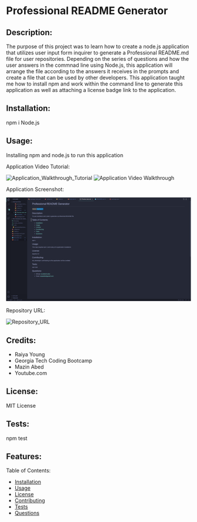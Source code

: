 # Professional README Generator

## Description:

The purpose of this project was to learn how to create a node.js application that utilizes user input form inquirer to generate a Professional README.md file for user repositories. Depending on the series of questions and how the user answers in the commnad line using Node.js, this application will arrange the file according to the answers it receives in the prompts and create a file that can be used by other developers. This application taught me how to install npm and work within the command line to generate this application as well as attaching a license badge link to the application.
 
## Installation:

npm i
Node.js

## Usage:

Installing npm and node.js to run this application

Application Video Tutorial:

![Application_Walkthrough_Tutorial](https://watch.screencastify.com/v/APDEKIWsqxwA2oSfCU8F)
![Application Video Walkthrough](https://watch.screencastify.com/v/APDEKIWsqxwA2oSfCU8F)

Application Screenshot:

![Application_Preview_Screenshot](./README%20preview%20Screenshot.png)

Repository URL:

![Repository_URL](https://github.com/bundleofcodes/pro-README.md-generator)

## Credits:

- Raiya Young
- Georgia Tech Coding Bootcamp
- Mazin Abed
- Youtube.com

## License:

MIT License

## Tests:

npm test

## Features: 

Table of Contents:

- [Installation](#installation)
- [Usage](#usage)
- [License](#license)
- [Contributing](#contributing)
- [Tests](#tests)
- [Questions](#questions)
